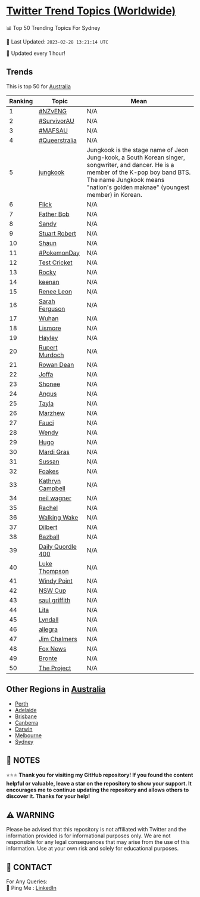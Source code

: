 [Twitter Trend Topics (Worldwide)](https://github.com/ErcinDedeoglu/Twitter-Trend-Topics)
==========


📊 Top 50 Trending Topics For Sydney

📆 Last Updated: `2023-02-28 13:21:14 UTC`

🔧 Updated every 1 hour!


## Trends

This is top 50 for [Australia](</Australia>)

| Ranking | Topic | Mean |
| ------- | ------------ | ------------ |
| 1 | [#NZvENG](http://twitter.com/search?q=%23NZvENG) | N/A |
| 2 | [#SurvivorAU](http://twitter.com/search?q=%23SurvivorAU) | N/A |
| 3 | [#MAFSAU](http://twitter.com/search?q=%23MAFSAU) | N/A |
| 4 | [#Queerstralia](http://twitter.com/search?q=%23Queerstralia) | N/A |
| 5 | [jungkook](http://twitter.com/search?q=jungkook) | Jungkook is the stage name of Jeon Jung-kook, a South Korean singer, songwriter, and dancer. He is a member of the K-pop boy band BTS. The name Jungkook means "nation's golden maknae" (youngest member) in Korean. |
| 6 | [Flick](http://twitter.com/search?q=Flick) | N/A |
| 7 | [Father Bob](http://twitter.com/search?q=Father+Bob) | N/A |
| 8 | [Sandy](http://twitter.com/search?q=Sandy) | N/A |
| 9 | [Stuart Robert](http://twitter.com/search?q=Stuart+Robert) | N/A |
| 10 | [Shaun](http://twitter.com/search?q=Shaun) | N/A |
| 11 | [#PokemonDay](http://twitter.com/search?q=%23PokemonDay) | N/A |
| 12 | [Test Cricket](http://twitter.com/search?q=Test+Cricket) | N/A |
| 13 | [Rocky](http://twitter.com/search?q=Rocky) | N/A |
| 14 | [keenan](http://twitter.com/search?q=keenan) | N/A |
| 15 | [Renee Leon](http://twitter.com/search?q=Renee+Leon) | N/A |
| 16 | [Sarah Ferguson](http://twitter.com/search?q=Sarah+Ferguson) | N/A |
| 17 | [Wuhan](http://twitter.com/search?q=Wuhan) | N/A |
| 18 | [Lismore](http://twitter.com/search?q=Lismore) | N/A |
| 19 | [Hayley](http://twitter.com/search?q=Hayley) | N/A |
| 20 | [Rupert Murdoch](http://twitter.com/search?q=Rupert+Murdoch) | N/A |
| 21 | [Rowan Dean](http://twitter.com/search?q=Rowan+Dean) | N/A |
| 22 | [Joffa](http://twitter.com/search?q=Joffa) | N/A |
| 23 | [Shonee](http://twitter.com/search?q=Shonee) | N/A |
| 24 | [Angus](http://twitter.com/search?q=Angus) | N/A |
| 25 | [Tayla](http://twitter.com/search?q=Tayla) | N/A |
| 26 | [Marzhew](http://twitter.com/search?q=Marzhew) | N/A |
| 27 | [Fauci](http://twitter.com/search?q=Fauci) | N/A |
| 28 | [Wendy](http://twitter.com/search?q=Wendy) | N/A |
| 29 | [Hugo](http://twitter.com/search?q=Hugo) | N/A |
| 30 | [Mardi Gras](http://twitter.com/search?q=Mardi+Gras) | N/A |
| 31 | [Sussan](http://twitter.com/search?q=Sussan) | N/A |
| 32 | [Foakes](http://twitter.com/search?q=Foakes) | N/A |
| 33 | [Kathryn Campbell](http://twitter.com/search?q=Kathryn+Campbell) | N/A |
| 34 | [neil wagner](http://twitter.com/search?q=neil+wagner) | N/A |
| 35 | [Rachel](http://twitter.com/search?q=Rachel) | N/A |
| 36 | [Walking Wake](http://twitter.com/search?q=Walking+Wake) | N/A |
| 37 | [Dilbert](http://twitter.com/search?q=Dilbert) | N/A |
| 38 | [Bazball](http://twitter.com/search?q=Bazball) | N/A |
| 39 | [Daily Quordle 400](http://twitter.com/search?q=Daily+Quordle+400) | N/A |
| 40 | [Luke Thompson](http://twitter.com/search?q=Luke+Thompson) | N/A |
| 41 | [Windy Point](http://twitter.com/search?q=Windy+Point) | N/A |
| 42 | [NSW Cup](http://twitter.com/search?q=NSW+Cup) | N/A |
| 43 | [saul griffith](http://twitter.com/search?q=saul+griffith) | N/A |
| 44 | [Lita](http://twitter.com/search?q=Lita) | N/A |
| 45 | [Lyndall](http://twitter.com/search?q=Lyndall) | N/A |
| 46 | [allegra](http://twitter.com/search?q=allegra) | N/A |
| 47 | [Jim Chalmers](http://twitter.com/search?q=Jim+Chalmers) | N/A |
| 48 | [Fox News](http://twitter.com/search?q=Fox+News) | N/A |
| 49 | [Bronte](http://twitter.com/search?q=Bronte) | N/A |
| 50 | [The Project](http://twitter.com/search?q=The+Project) | N/A |



## Other Regions in [Australia](</Australia>)

* [Perth](</Australia/Perth.md>)
* [Adelaide](</Australia/Adelaide.md>)
* [Brisbane](</Australia/Brisbane.md>)
* [Canberra](</Australia/Canberra.md>)
* [Darwin](</Australia/Darwin.md>)
* [Melbourne](</Australia/Melbourne.md>)
* [Sydney](</Australia/Sydney.md>)



## 📝 NOTES

⭐⭐⭐ **Thank you for visiting my GitHub repository! If you found the content helpful or valuable, leave a star on the repository to show your support. It encourages me to continue updating the repository and allows others to discover it. Thanks for your help!**


## ⚠️ WARNING

Please be advised that this repository is not affiliated with Twitter and the information provided is for informational purposes only. We are not responsible for any legal consequences that may arise from the use of this information. Use at your own risk and solely for educational purposes.


## 📨 CONTACT

 For Any Queries:  
            🏓 Ping Me : [LinkedIn](https://www.linkedin.com/in/ercindedeoglu/)
